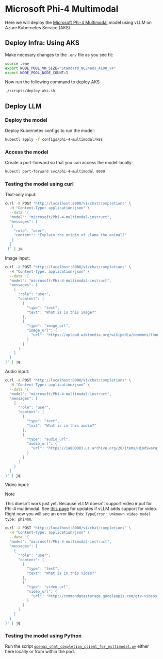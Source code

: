 # Microsoft Phi-4 Multimodal

Here we will deploy the [Microsoft Phi-4 Multimodal](https://huggingface.co/microsoft/Phi-4-multimodal-instruct) model using vLLM on Azure Kubernetes Service (AKS).

## Deploy Infra: Using AKS

Make necesary changes to the `.env` file as you see fit:

```bash
source .env
export NODE_POOL_VM_SIZE="Standard_NC24ads_A100_v4"
export NODE_POOL_NODE_COUNT=1
```

Now run the following command to deploy AKS:

```bash
./scripts/deploy-aks.sh
```

## Deploy LLM

### Deploy the model

Deploy Kubernetes configs to run the model:

```bash
kubectl apply -f configs/phi-4-multimodal/k8s
```

### Access the model

Create a port-forward so that you can access the model locally:

```bash
kubectl port-forward svc/phi-4-multimodal 8000
```

### Testing the model using curl

Text-only input:

```bash
curl -X POST "http://localhost:8000/v1/chat/completions" \
  -H "Content-Type: application/json" \
  --data '{
  "model": "microsoft/Phi-4-multimodal-instruct",
  "messages": [
   {
    "role": "user",
    "content": "Explain the origin of Llama the animal?"
   }
  ]
 }' | jq
```

Image input:

```bash
curl -X POST "http://localhost:8000/v1/chat/completions" \
  -H "Content-Type: application/json" \
  --data '{
  "model": "microsoft/Phi-4-multimodal-instruct",
  "messages": [
    {
      "role": "user",
      "content": [
        {
          "type": "text",
          "text": "What is in this image?"
        },
        {
          "type": "image_url",
          "image_url": {
            "url": "https://upload.wikimedia.org/wikipedia/commons/thumb/d/dd/Gfp-wisconsin-madison-the-nature-boardwalk.jpg/2560px-Gfp-wisconsin-madison-the-nature-boardwalk.jpg"
          }
        }
      ]
    }
  ]
}' | jq
```

Audio input:

```bash
curl -X POST "http://localhost:8000/v1/chat/completions" \
  -H "Content-Type: application/json" \
  --data '{
  "model": "microsoft/Phi-4-multimodal-instruct",
  "messages": [
    {
      "role": "user",
      "content": [
        {
          "type": "text",
          "text": "What is in this audio?"
        },
        {
          "type": "audio_url",
          "audio_url": {
            "url": "https://ia800303.us.archive.org/28/items/HindSwaraj-Speech-03-1/tryst.mp3"
          }
        }
      ]
    }
  ]
}' | jq
```

Video input:

> [!NOTE]
> This doesn't work just yet. Because vLLM doesn't support video input for Phi-4 multimodal. See [this page](https://docs.vllm.ai/en/latest/models/supported_models.html#id2) for updates if vLLM adds support for video. Right now you will see an error like this:
> `TypeError: Unknown video model type: phi4mm`.

```bash
curl -X POST "http://localhost:8000/v1/chat/completions" \
  -H "Content-Type: application/json" \
  --data '{
  "model": "microsoft/Phi-4-multimodal-instruct",
  "messages": [
    {
      "role": "user",
      "content": [
        {
          "type": "text",
          "text": "What is in this video?"
        },
        {
          "type": "video_url",
          "video_url": {
            "url": "http://commondatastorage.googleapis.com/gtv-videos-bucket/sample/ForBiggerFun.mp4"
          }
        }
      ]
    }
  ]
}' | jq
```

### Testing the model using Python

Run the script [`openai_chat_completion_client_for_multimodal.py`](https://docs.vllm.ai/en/latest/getting_started/examples/openai_chat_completion_client_for_multimodal.html) either here locally or from within the pod.
